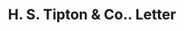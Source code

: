---
doi: 10.7916/D8S19DHM
date_other: '1880'
date_other_textual: 1880-1889
form: correspondence
genre:
- Letters (correspondence)
name:
- H. S. Tipton & Co.
object_in_context_url: https://biggert.cul.columbia.edu/items/view/ave_biggert_00690
subject_hierarchical_geographic:
- Kansas City, Missouri, United States
subject_name:
- H. S. Tipton & Co.
title: H. S. Tipton & Co.. Letter
sort_title: H. S. Tipton & Co.. Letter
call_number: ave_biggert_00690
coordinates:
- 39.099722222222226,-94.57833333333333
pid: ave_biggert_00690
identifiers: ave_biggert_00690
thumbnail: https://derivativo-2.library.columbia.edu/iiif/2/ldpd:345535/full/!256,256/0/native.jpg
permalink: "/items/ave_biggert_00690/"
layout: iiif-image-page
---